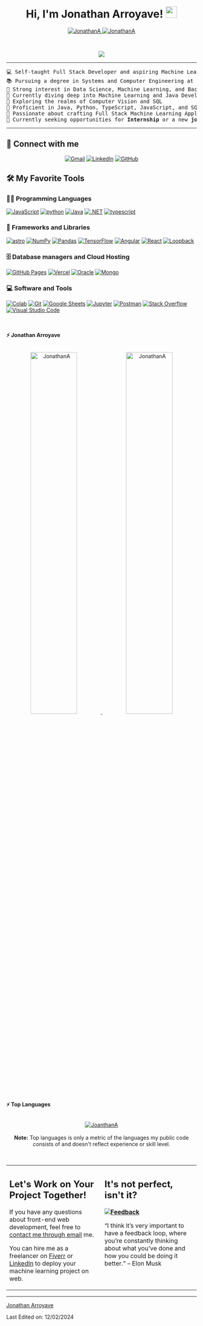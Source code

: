 <h1 align="center">
Hi, I'm Jonathan Arroyave!
	<a href="https://github.com/JonathanArroyaveGonzalez" target="_self">
		<img src="https://media.giphy.com/media/hvRJCLFzcasrR4ia7z/giphy.gif" width="30">
	</a>
</h1>
<p align="center">
	<a href="https://github.com/JonathanArroyaveGonzalez">
		<img src="https://komarev.com/ghpvc/?username=JonathanArroyaveGonzalez&label=Profile%20views&color=0e75b6&style=flat" alt="JonathanA" />
	</a>
	<a href="https://github.com/JonathanArroyaveGonzalez">
		<img src="https://img.shields.io/github/followers/JonathanArroyaveGonzalez?label=Followers" alt="JonathanA" />
	</a>
</p>
<br/>
<p align="center">
	<a href="https://github.com/JonathanArroyaveGonzalez">
		<img src="https://readme-typing-svg.herokuapp.com?lines=Computer+And+Systems+Engineer+Student;Backend+Developer;Freelancer;DS%20|%20AI%20|%20ML%20Enthusiastic;Always%20learning%20new%20things&center=true&width=480&height=45">
	</a>
</p>

<hr>

<pre>
💻 Self-taught Full Stack Developer and aspiring Machine Learning Engineer
📚 Pursuing a degree in Systems and Computer Engineering at the University of Caldas
📝 Strong interest in Data Science, Machine Learning, and Backend Development
🔭 Currently diving deep into Machine Learning and Java Development
🌱 Exploring the realms of Computer Vision and SQL
🌟 Proficient in Java, Python, TypeScript, JavaScript, and SQL
🚩 Passionate about crafting Full Stack Machine Learning Applications
🤔 Currently seeking opportunities for <b>Internship</b> or a new <b>job role</b>. Check out <a href="https://drive.google.com/file/d/1HYp4tsN48fg4q8cHKtCa7udhPT8ROTE70w/view?usp=sharing345" target="_blank">MY RESUME</a>.
</pre>
<hr>

## 🤝 Connect with me
<p align="center">
	<a href="mailto:arroyave3000g@gmail.com"><img img src="https://img.shields.io/badge/Gmail-D14836?style=for-the-badge&logo=gmail&logoColor=white" alt="Gmail"/></a>
	<a href="https://www.linkedin.com/in/jonathan-arroyave-developer/"><img src="https://img.shields.io/badge/LinkedIn-0077B5?style=for-the-badge&logo=linkedin&logoColor=white" alt="LinkedIn"/></a>
	<a href="https://github.com/JonathanArroyaveGonzalez"><img src="https://img.shields.io/badge/Github-black?style=for-the-badge&logo=github&logoColor=white" alt="GitHub"/></a>
	
</p>

## 🛠️ My Favorite Tools

### 👨‍💻 Programming Languages

<p>
    <a href="https://github.com/JonathanArroyaveGonzalez"><img alt="JavaScript" src="https://img.shields.io/badge/JavaScript-F7DF1E?style=for-the-badge&logo=javascript&logoColor=black"></a>
    <a href='' target="_blank"><img alt='python' src='https://img.shields.io/badge/Python-F7DF1E?style=for-the-badge&logo=python&logoColor=white'/></a>
	<a href='' target="_blank"><img alt='Java' src='https://img.shields.io/badge/Java-ED8B00?style=for-the-badge&logo=java&logoColor=white'/></a>
    <a href="https://github.com/JonathanArroyaveGonzalez"><img alt=".NET" src="https://img.shields.io/badge/.NET-512BD4?logo=dotnet&logoColor=fff&style=for-the-badge"></a>
	<a href="https://github.com/JonathanArroyaveGonzalez"><img alt="typescript" src="https://img.shields.io/badge/Typescript-3776AB?style=for-the-badge&logo=typescript&logoColor=white"></a>

### 🧰 Frameworks and Libraries

<p>
<a href='https://github.com/JonathanArroyaveGonzalez' target="_blank"><img alt='astro' src='https://img.shields.io/badge/Astro-BC52EE?logo=astro&logoColor=fff&style=flat'/></a>
    <a href="https://github.com/JonathanArroyaveGonzalez"><img alt="NumPy" src="https://img.shields.io/badge/Numpy%20-%23013243.svg?logo=numpy&logoColor=white"></a>
    <a href="https://github.com/JonathanArroyaveGonzalez"><img alt="Pandas" src="https://img.shields.io/badge/Pandas%20-%23150458.svg?logo=pandas&logoColor=white"></a>
    <a href="https://github.com/JonathanArroyaveGonzalez"><img alt="TensorFlow" src="https://img.shields.io/badge/TensorFlow%20-%23FF6F00.svg?logo=TensorFlow&logoColor=white"></a>
    <a href="https://github.com/JonathanArroyaveGonzalez"><img alt="Angular" src="https://img.shields.io/badge/Angular-0F0F11?logo=angular&logoColor=fff&style=flat"></a>
	<a href="https://github.com/JonathanArroyaveGonzalez"><img alt="React" src="https://img.shields.io/badge/React-61DAFB?logo=react&logoColor=000&style=flat"></a>
    <a href="https://github.com/JonathanArroyaveGonzalez"><img alt="Loopback" src="https://img.shields.io/badge/LoopBack-3F5DFF?logo=loopback&logoColor=fff&style=flat"></a>
</p>

### 🗄️ Database managers and Cloud Hosting

<p>
    <a href="https://github.com/JonathanArroyaveGonzalez"><img alt="GitHub Pages" src="https://img.shields.io/badge/GitHub%20Pages-%23327FC7.svg?logo=github&logoColor=white"></a>
    <a href="https://github.com/JonathanArroyaveGonzalez"><img alt="Vercel" src ="https://img.shields.io/badge/Vercel-000?logo=vercel&logoColor=fff&style=flat"></a>
	<a href="https://github.com/JonathanArroyaveGonzalez"><img alt="Oracle" src ="https://img.shields.io/badge/Oracle-F80000?logo=oracle&logoColor=fff&style=flat"></a>
	<a href="https://github.com/JonathanArroyaveGonzalez"><img alt="Mongo" src ="https://img.shields.io/badge/MongoDB-47A248?logo=mongodb&logoColor=fff&style=flat"></a>
</p>
</p>

### 💻 Software and Tools

<p>
    <a href="https://github.com/JonathanArroyaveGonzalez"><img alt="Colab" src="https://img.shields.io/badge/Colab-00b56a.svg?logo=google-colab&logoColor=white"></a>
    <a href="https://github.com/JonathanArroyaveGonzalez"><img alt="Git" src="https://img.shields.io/badge/Git%20-%23F05033.svg?logo=git&logoColor=white"></a>
    <a href="https://github.com/JonathanArroyaveGonzalez"><img alt="Google Sheets" src="https://img.shields.io/badge/Google%20Sheets%20-%2334A853.svg?logo=google%20sheets&logoColor=white"></a>
    <a href="https://github.com/JonathanArroyaveGonzalez"><img alt="Jupyter" src="https://img.shields.io/badge/Jupyter%20-%23F37626.svg?logo=Jupyter&logoColor=white"></a>
    <a href="https://github.com/JonathanArroyaveGonzalez"><img alt="Postman" src="https://img.shields.io/badge/Postman-FF6C37?logo=postman&logoColor=white"></a>
    <a href="https://github.com/JonathanArroyaveGonzalez"><img alt="Stack Overflow" src="https://img.shields.io/badge/-Stack%20Overflow-FE7A16?logo=stack-overflow&logoColor=white"></a>
    <a href="https://github.com/JonathanArroyaveGonzalez"><img alt="Visual Studio Code" src="https://img.shields.io/badge/Visual%20Studio%20Code-0078d7.svg?logo=visual-studio-code&logoColor=white"></a>
</p>
</br>

<br/>
<summary><b>⚡ Jonathan Arroyave</b></summary>
<br/>
<p align="center">
	<a href="https://github.com/JonathanArroyaveGonzalez">
	<img width="49.5%" src="https://github-readme-stats.vercel.app/api?username=JonathanArroyaveGonzalez&show_icons=true" alt="JonathanA">
	<img width="49.5%" src="https://github-readme-streak-stats.herokuapp.com/?user=JonathanArroyaveGonzalez" alt="JonathanA">
	</a>
	<br/>
</p>
<br/>


<br/>

<summary><b>⚡ Top Languages</b></summary>
<br/>

<p align="center">
	<a href="https://github.com/JonathanArroyaveGonzalez">
	<img src="https://github-readme-stats.vercel.app/api/top-langs/?username=JonathanArroyaveGonzalez&langs_count=8&layout=compact" alt="JoanthanA">
	</a>
	<br/>
<br/>
<b>Note:</b> Top languages is only a metric of the languages my public code consists of and doesn't reflect experience or skill level.
</p>
<br/>

<table style="border: none">
  <tr>
  <td width="50%" valign="top">

## Let's Work on Your Project Together!

If you have any questions about front-end web development, feel free to <a href="mailto:arroyave3000g@@gmail.com">contact me through email</a> me.

You can hire me as a freelancer on <a href="https://www.fiverr.com">Fiverr</a> or <a href="https://www.linkedin.com/in/jonathan-arroyave-developer/">LinkedIn</a> to deploy your machine learning project on web.

  </td>
  <td width="50%" valign="top">

## It's not perfect, isn't it?

**<a href="https://github.com/JonathanArroyaveGonzalez"><img alt="Feedback" src="https://img.shields.io/badge/Ask%20me-anything-1abc9c.svg"></a>**

“I think it’s very important to have a feedback loop, where you’re constantly thinking about what you’ve done and how you could be doing it better.”
– Elon Musk

  </td>
  </tr>
</table>

------

[Jonathan Arroyave ](https://github.com/JonathanArroyaveGonzalez)

Last Edited on: 12/02/2024
